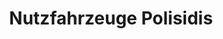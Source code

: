 ---
title: "Nutzfahrzeuge Polisidis"
url: /essen/nutzfahrzeuge-polisidis-schacht-neu-coeln/
shop: Autohaus
---